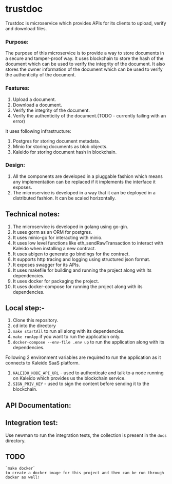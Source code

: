 # trustdoc

Trustdoc is microservice which provides APIs for its clients to upload, verify and download files.

### Purpose:

The purpose of this microservice is to provide a way to store documents in a secure and tamper-proof way. It uses
blockchain to store the hash of the document which can be used to verify the integrity of the document. It also stores
the owner information of the document which can be used to verify the authenticity of the document.

### Features:

1. Upload a document.
2. Download a document.
3. Verify the integrity of the document.
4. Verify the authenticity of the document.(TODO - currently failing with an error)

It uses following infrastructure:

1. Postgres for storing document metadata.
2. Minio for storing documents as blob objects.
3. Kaleido for storing document hash in blockchain.

### Design:

1. All the components are developed in a pluggable fashion which means any implementation can be replaced if it
   implements
   the interface it exposes.
2. The microservice is developed in a way that it can be deployed in a distributed fashion. It can be scaled
   horizontally.

## Technical notes:

1. The microservice is developed in golang using go-gin.
2. It uses gorm as an ORM for postgres.
3. It uses minio-go for interacting with minio.
4. It uses low level functions like eth_sendRawTransaction to interact with Kaleido when installing a new contract.
5. It uses abigen to generate go bindings for the contract.
6. It supports http tracing and logging using structured json format.
7. It exposes swagger for its APIs.
8. It uses makefile for building and running the project along with its dependencies.
9. It uses docker for packaging the project.
10. It uses docker-compose for running the project along with its dependencies.

## Local step:-

1. Clone this repository.
2. cd into the directory
3. `make startAll` to run all along with its dependencies.
4. `make runApp` if you want to run the application only.
5. `docker-compose --env-file .env up` to run the application along with its dependencies.

Following 2 environment variables are required to run the application as it connects to Kaleido SaaS platform.

1. `KALEIDO_NODE_API_URL` - used to authenticate and talk to a node running on Kaleido which provides us the blockchain
   service.
2. `SIGN_PRIV_KEY` - used to sign the content before sending it to the blockchain.
 
## API Documentation:

## Integration test:
   Use newman to run the integration tests, the collection is present in the `docs` directory.

## TODO

    `make docker`
    to create a docker image for this project and then can be run through docker as well!
